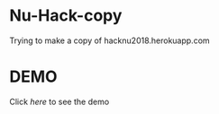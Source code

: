 # Nu-Hack-copy
Trying to make a copy of hacknu2018.herokuapp.com

# DEMO
Click <i href="https://sakenkyzyassem.github.io/Nu-Hack-copy/">here</i> to see the demo
